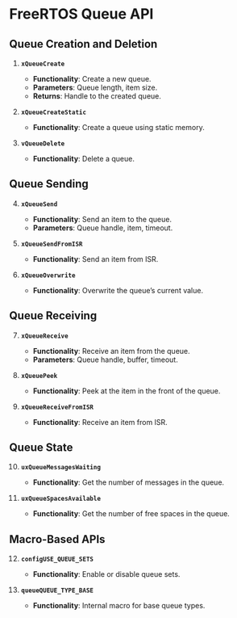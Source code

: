 
# FreeRTOS Queue API

## Queue Creation and Deletion
1. **`xQueueCreate`**
   - **Functionality**: Create a new queue.
   - **Parameters**: Queue length, item size.
   - **Returns**: Handle to the created queue.

2. **`xQueueCreateStatic`**
   - **Functionality**: Create a queue using static memory.

3. **`vQueueDelete`**
   - **Functionality**: Delete a queue.

## Queue Sending
4. **`xQueueSend`**
   - **Functionality**: Send an item to the queue.
   - **Parameters**: Queue handle, item, timeout.

5. **`xQueueSendFromISR`**
   - **Functionality**: Send an item from ISR.

6. **`xQueueOverwrite`**
   - **Functionality**: Overwrite the queue’s current value.

## Queue Receiving
7. **`xQueueReceive`**
   - **Functionality**: Receive an item from the queue.
   - **Parameters**: Queue handle, buffer, timeout.

8. **`xQueuePeek`**
   - **Functionality**: Peek at the item in the front of the queue.

9. **`xQueueReceiveFromISR`**
   - **Functionality**: Receive an item from ISR.

## Queue State
10. **`uxQueueMessagesWaiting`**
    - **Functionality**: Get the number of messages in the queue.

11. **`uxQueueSpacesAvailable`**
    - **Functionality**: Get the number of free spaces in the queue.

## Macro-Based APIs
12. **`configUSE_QUEUE_SETS`**
    - **Functionality**: Enable or disable queue sets.

13. **`queueQUEUE_TYPE_BASE`**
    - **Functionality**: Internal macro for base queue types.

